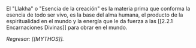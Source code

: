 El "Llakha" o "Esencia de la creación" es la materia prima que conforma la esencia de todo ser vivo, es la base del alma humana, el producto de la espiritualidad en el mundo y la energía que le da fuerza a las [[2.2.1 Encarnaciones Divinas]] para obrar en el mundo.

*Regresar: [[MYTHOS]].*